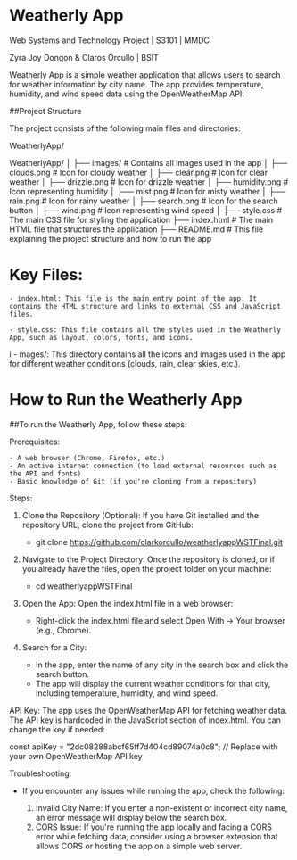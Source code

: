 # Weatherly App


Web Systems and Technology Project | S3101 | MMDC


Zyra Joy Dongon & Claros Orcullo | BSIT



Weatherly App is a simple weather application that allows users to search for weather information by city name. 
The app provides temperature, humidity, and wind speed data using the OpenWeatherMap API.


##Project Structure

The project consists of the following main files and directories:

WeatherlyApp/

WeatherlyApp/ │ ├── images/ # Contains all images used in the app │ ├── clouds.png # Icon for cloudy weather │ ├── clear.png # Icon for clear weather │ ├── drizzle.png # Icon for drizzle weather │ ├── humidity.png # Icon representing humidity │ ├── mist.png # Icon for misty weather │ ├── rain.png # Icon for rainy weather │ ├── search.png # Icon for the search button │ ├── wind.png # Icon representing wind speed │ ├── style.css # The main CSS file for styling the application ├── index.html # The main HTML file that structures the application ├── README.md # This file explaining the project structure and how to run the app





# Key Files:
    - index.html: This file is the main entry point of the app. It contains the HTML structure and links to external CSS and JavaScript files.

    - style.css: This file contains all the styles used in the Weatherly App, such as layout, colors, fonts, and icons.

i   - mages/: This directory contains all the icons and images used in the app for different weather conditions (clouds, rain, clear skies, etc.).

# How to Run the Weatherly App

##To run the Weatherly App, follow these steps:

Prerequisites:

    - A web browser (Chrome, Firefox, etc.)
    - An active internet connection (to load external resources such as the API and fonts)
    - Basic knowledge of Git (if you're cloning from a repository)

Steps:

1. Clone the Repository (Optional): If you have Git installed and the repository URL, clone the project from GitHub:

    - git clone https://github.com/clarkorcullo/weatherlyappWSTFinal.git

2. Navigate to the Project Directory: Once the repository is cloned, or if you already have the files, open the project folder on your machine:

    - cd weatherlyappWSTFinal

3. Open the App: Open the index.html file in a web browser:

    - Right-click the index.html file and select Open With → Your browser (e.g., Chrome).

4. Search for a City:

    - In the app, enter the name of any city in the search box and click the search button.
    - The app will display the current weather conditions for that city, including temperature, humidity, and wind speed.


API Key:
The app uses the OpenWeatherMap API for fetching weather data. The API key is hardcoded in the JavaScript section of index.html. You can change the key if needed:

const apiKey = "2dc08288abcf65ff7d404cd89074a0c8";  // Replace with your own OpenWeatherMap API key


Troubleshooting:

- If you encounter any issues while running the app, check the following:

    1. Invalid City Name: If you enter a non-existent or incorrect city name, an error message will display below the search box.
    2. CORS Issue: If you're running the app locally and facing a CORS error while fetching data, consider using a browser extension that allows CORS or hosting the app on a simple web server.


